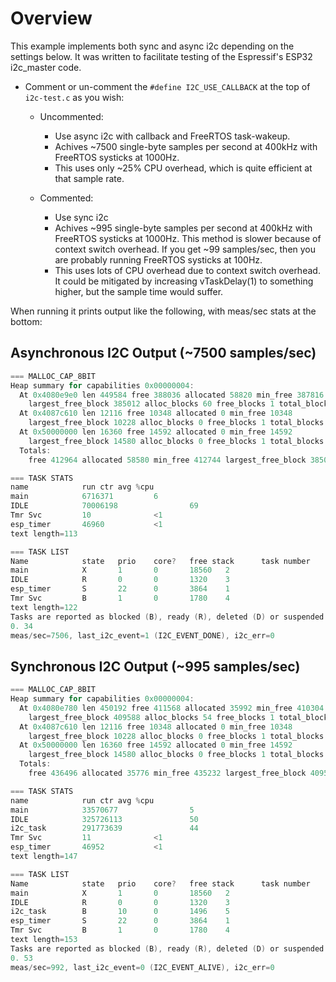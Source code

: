 # Overview

This example implements both sync and async i2c depending on the settings
below.  It was written to facilitate testing of the Espressif's ESP32
i2c\_master code.

- Comment or un-comment the `#define I2C_USE_CALLBACK` at the top of `i2c-test.c` as you wish:
    - Uncommented:
      - Use async i2c with callback and FreeRTOS task-wakeup.
      - Achives ~7500 single-byte samples per second at 400kHz with FreeRTOS
        systicks at 1000Hz.
      - This uses only ~25% CPU overhead, which is quite efficient at that sample rate.

    - Commented:
      - Use sync i2c
      - Achives ~995 single-byte samples per second at 400kHz with FreeRTOS
        systicks at 1000Hz. This method is slower because of context switch
        overhead.  If you get ~99 samples/sec, then you are probably running
        FreeRTOS systicks at 100Hz.
      - This uses lots of CPU overhead due to context switch overhead. It
        could be mitigated by increasing vTaskDelay(1) to something higher,
        but the sample time would suffer.

When running it prints output like the following, with meas/sec stats at the 
bottom:

## Asynchronous I2C Output (~7500 samples/sec)

```c
=== MALLOC_CAP_8BIT
Heap summary for capabilities 0x00000004:
  At 0x4080e9e0 len 449584 free 388036 allocated 58820 min_free 387816
    largest_free_block 385012 alloc_blocks 60 free_blocks 1 total_blocks 61
  At 0x4087c610 len 12116 free 10348 allocated 0 min_free 10348
    largest_free_block 10228 alloc_blocks 0 free_blocks 1 total_blocks 1
  At 0x50000000 len 16360 free 14592 allocated 0 min_free 14592
    largest_free_block 14580 alloc_blocks 0 free_blocks 1 total_blocks 1
  Totals:
    free 412964 allocated 58580 min_free 412744 largest_free_block 385000

=== TASK STATS
name            run ctr avg %cpu
main            6716371         6
IDLE            70006198                69
Tmr Svc         10              <1
esp_timer       46960           <1
text length=113

=== TASK LIST
Name            state   prio    core?   free stack      task number
main            X       1       0       18560   2
IDLE            R       0       0       1320    3
esp_timer       S       22      0       3864    1
Tmr Svc         B       1       0       1780    4
text length=122
Tasks are reported as blocked (B), ready (R), deleted (D) or suspended (S).
0. 34
meas/sec=7506, last_i2c_event=1 (I2C_EVENT_DONE), i2c_err=0
```

## Synchronous I2C Output (~995 samples/sec)

```c
=== MALLOC_CAP_8BIT
Heap summary for capabilities 0x00000004:
  At 0x4080e780 len 450192 free 411568 allocated 35992 min_free 410304
    largest_free_block 409588 alloc_blocks 54 free_blocks 1 total_blocks 55
  At 0x4087c610 len 12116 free 10348 allocated 0 min_free 10348
    largest_free_block 10228 alloc_blocks 0 free_blocks 1 total_blocks 1
  At 0x50000000 len 16360 free 14592 allocated 0 min_free 14592
    largest_free_block 14580 alloc_blocks 0 free_blocks 1 total_blocks 1
  Totals:
    free 436496 allocated 35776 min_free 435232 largest_free_block 409576

=== TASK STATS
name            run ctr avg %cpu
main            33570677                5
IDLE            325726113               50
i2c_task        291773639               44
Tmr Svc         11              <1
esp_timer       46952           <1
text length=147

=== TASK LIST
Name            state   prio    core?   free stack      task number
main            X       1       0       18560   2
IDLE            R       0       0       1320    3
i2c_task        B       10      0       1496    5
esp_timer       S       22      0       3864    1
Tmr Svc         B       1       0       1780    4
text length=153
Tasks are reported as blocked (B), ready (R), deleted (D) or suspended (S).
0. 53
meas/sec=992, last_i2c_event=0 (I2C_EVENT_ALIVE), i2c_err=0
```
